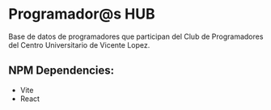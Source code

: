 # Programador@s HUB

Base de datos de programadores que participan del Club de Programadores del Centro Universitario de Vicente Lopez.

## NPM Dependencies:
- Vite
- React
